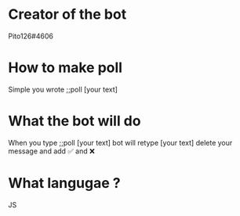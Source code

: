 # Creator of the bot
Pito126#4606
# How to make poll
Simple you wrote ;;poll [your text]
# What the bot will do 
When you type ;;poll [your text] bot will retype [your text]
delete your message and add ✅ and ❌
# What langugae ?
JS
